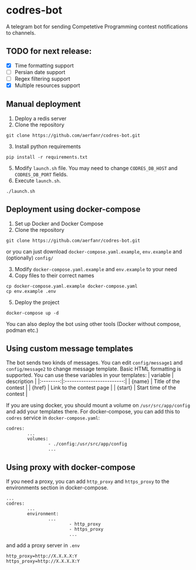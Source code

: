 # codres-bot
A telegram bot for sending Competetive Programming contest notifications to channels.

## TODO for next release:
- [x] Time formatting support
- [ ] Persian date support
- [ ] Regex filtering support
- [x] Multiple resources support

## Manual deployment
1. Deploy a redis server
2. Clone the repository
```
git clone https://github.com/aerfanr/codres-bot.git
```
3. Install python requirements
```
pip install -r requirements.txt
```
5. Modify `launch.sh` file. You may need to change `CODRES_DB_HOST` and `CODRES_DB_PORT` fields.
6. Execute `launch.sh`.
```
./launch.sh
```

## Deployment using docker-compose
1. Set up Docker and Docker Compose
2. Clone the repository
```
git clone https://github.com/aerfanr/codres-bot.git
```
or you can just download `docker-compose.yaml.example`, `env.example` and (optionally) `config/`

3. Modify `docker-compose.yaml.example` and `env.example` to your need
4. Copy files to their correct names
```
cp docker-compose.yaml.example docker-compose.yaml
cp env.example .env
```
5. Deploy the project
```
docker-compose up -d
```

You can also deploy the bot using other tools (Docker without compose, podman etc.)

## Using custom message templates
The bot sends two kinds of messages. You can edit `config/message1` and `config/message2` to change message template. Basic HTML formatting is supported.
You can use these variables in your templates:
| variable |        description        |
|:--------:|:-------------------------:|
|  {name}  |    Title of the contest   |
|  {href}  |  Link to the contest page |
|  {start} | Start time of the contest |

If you are using docker, you should mount a volume on `/usr/src/app/config` and add your templates there. For docker-compose, you can add this to `codres` service in `docker-compose.yaml`:
```
codres:
        ...
        volumes:
                - ./config:/usr/src/app/config
                ...
```

## Using proxy with docker-compose
If you need a proxy, you can add `http_proxy` and `https_proxy` to the environments section in docker-compose.
```
...
codres:
        ...
        environment:
                ...
                        - http_proxy
                        - https_proxy
                        ...
```
and add a proxy server in `.env`
```
http_proxy=http://X.X.X.X:Y
https_proxy=http://X.X.X.X:Y
```
